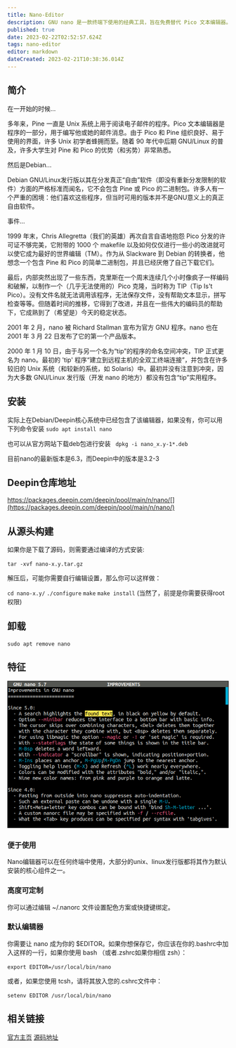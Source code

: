 ```yaml
---
title: Nano-Editor
description: GNU nano 是一款终端下使用的经典工具，旨在免费替代 Pico 文本编辑器。
published: true
date: 2023-02-22T02:52:57.624Z
tags: nano-editor
editor: markdown
dateCreated: 2023-02-21T10:38:36.014Z
---
```


## 简介

在一开始的时候...

多年来，Pine 一直是 Unix 系统上用于阅读电子邮件的程序。Pico 文本编辑器是程序的一部分，用于编写他或她的邮件消息。由于 Pico 和 Pine 组织良好、易于使用的界面，许多 Unix 初学者蜂拥而至。随着 90 年代中后期 GNU/Linux 的普及，许多大学生对 Pine 和 Pico 的优势（和劣势）非常熟悉。

然后是Debian...

Debian GNU/Linux发行版以其在分发真正“自由”软件（即没有重新分发限制的软件）方面的严格标准而闻名，它不会包含 Pine 或 Pico 的二进制包。许多人有一个严重的困境：他们喜欢这些程序，但当时可用的版本并不是GNU意义上的真正自由软件。

事件...

1999 年末，Chris Allegretta（我们的英雄）再次自言自语地抱怨 Pico 分发的许可证不够完美，它附带的 1000 个 makefile 以及如何仅仅进行一些小的改进就可以使它成为最好的世界编辑（TM）。作为从 Slackware 到 Debian 的转换者，他想念一个包含 Pine 和 Pico 的简单二进制包，并且已经厌倦了自己下载它们。

最后，内部突然出现了一些东西，克里斯在一个周末连续几个小时像疯子一样编码和破解，以制作一个（几乎无法使用的）Pico 克隆，当时称为 TIP（Tip Is't Pico）。没有文件名就无法调用该程序，无法保存文件，没有帮助文本显示，拼写检查等等。但随着时间的推移，它得到了改进，并且在一些伟大的编码员的帮助下，它成熟到了（希望是）今天的稳定状态。

2001 年 2 月，nano 被 Richard Stallman 宣布为官方 GNU 程序。nano 也在 2001 年 3 月 22 日发布了它的第一个产品版本。

2000 年 1 月 10 日，由于与另一个名为“tip”的程序的命名空间冲突，TIP 正式更名为 nano。最初的 'tip' 程序“建立到远程主机的全双工终端连接”，并包含在许多较旧的 Unix 系统（和较新的系统，如 Solaris）中。最初并没有注意到冲突，因为大多数 GNU/Linux 发行版（开发 nano 的地方）都没有包含“tip”实用程序。

## 安装
实际上在Debian/Deepin核心系统中已经包含了该编辑器，如果没有，你可以用下列命令安装
`sudo apt install nano`

也可以从官方网站下载deb包进行安装
` dpkg -i nano_x.y-1*.deb`

目前nano的最新版本是6.3，而Deepin中的版本是3.2-3
## Deepin仓库地址
https://packages.deepin.com/deepin/pool/main/n/nano/[](https://packages.deepin.com/deepin/pool/main/n/nano/)

## 从源头构建
如果你是下载了源码，则需要通过编译的方式安装:

`tar -xvf nano-x.y.tar.gz`

解压后，可能你需要自行编辑设置，那么你可以这样做：

`cd nano-x.y/`
`./configure`
`make`
`make install`    (当然了，前提是你需要获得root权限)
## 卸载

`sudo apt remove nano`

## 特征

![nano-5.7.png](/nano-5.7.png)
### 便于使用
Nano编辑器可以在任何终端中使用，大部分的unix、linux发行版都将其作为默认安装的核心组件之一。

### 高度可定制
 你可以通过编辑 ~/.nanorc 文件设置配色方案或快捷键绑定。 

### 默认编辑器
你需要让 nano 成为你的 $EDITOR。如果你想保存它，你应该在你的.bashrc中加入这样的一行，如果你使用 bash （或者.zshrc如果你相信 zsh）：

`export EDITOR=/usr/local/bin/nano`

或者，如果您使用 tcsh，请将其放入您的.cshrc文件中：

`setenv EDITOR /usr/local/bin/nano`


## 相关链接

[官方主页](https://www.nano-editor.org/)
[源码地址](https://mirrors.sjtug.sjtu.edu.cn/gnu/nano/)
